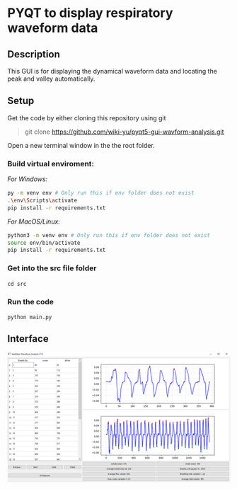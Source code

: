 
<h1>
PYQT to display respiratory waveform data
</h1>

## Description
<p>
This GUI is for displaying the dynamical waveform data and locating the peak and valley automatically.  
</p>


## Setup 
Get the code by either cloning this repository using git
>git clone https://github.com/wiki-yu/pyqt5-gui-wavform-analysis.git

Open a new terminal window in the the root folder.

### Build virtual enviroment:

_For Windows:_

```bash
py -m venv env # Only run this if env folder does not exist
.\env\Scripts\activate
pip install -r requirements.txt
```

_For MacOS/Linux:_

```bash
python3 -m venv env # Only run this if env folder does not exist
source env/bin/activate
pip install -r requirements.txt
```

### Get into the src file folder
```
cd src
```

### Run the code
```
python main.py
```

## Interface

![PYQT Interface for waveform analysis](/images/interface.png)






